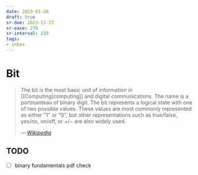 ```yaml
---
date: 2023-03-20
draft: true
sr-due: 2023-12-23
sr-ease: 270
sr-interval: 220
tags:
- inbox
---
```


# Bit

> The bit is the most basic unit of information in [[Computing|computing]] and
> digital communications. The name is a portmanteau of binary digit. The bit
> represents a logical state with one of two possible values. These values are
> most commonly represented as either "1" or "0", but other representations such
> as true/false, yes/no, on/off, or +/− are also widely used.
>
> — <cite>[Wikipedia](https://en.wikipedia.org/wiki/Bit)</cite>

## TODO

- [ ] binary fundamentals pdf check
